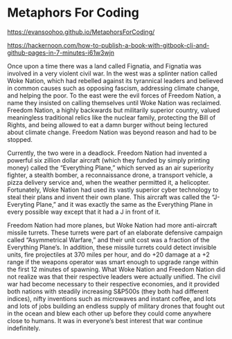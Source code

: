 # Metaphors For Coding

https://evansoohoo.github.io/MetaphorsForCoding/

https://hackernoon.com/how-to-publish-a-book-with-gitbook-cli-and-github-pages-in-7-minutes-i61w3wjn

Once upon a time there was a land called Fignatia, and Fignatia was involved in a very violent civil war.  In the west was a splinter nation called Woke Nation, which had rebelled against its tyrannical leaders and believed in common causes such as opposing fascism, addressing climate change, and helping the poor.  To the east were the evil forces of Freedom Nation, a name they insisted on calling themselves until Woke Nation was reclaimed.  Freedom Nation, a highly backwards but militarily superior country, valued meaningless traditional relics like the nuclear family, protecting the Bill of Rights, and being allowed to eat a damn burger without being lectured about climate change.  Freedom Nation was beyond reason and had to be stopped.

Currently, the two were in a deadlock.  Freedom Nation had invented a powerful six zillion dollar aircraft (which they funded by simply printing money) called the “Everything Plane,” which served as an air superiority fighter, a stealth bomber, a reconnaissance drone, a transport vehicle, a pizza delivery service and, when the weather permitted it, a helicopter.  Fortunately, Woke Nation had used its vastly superior cyber technology to steal their plans and invent their own plane.  This aircraft was called the “J-Everyting Plane,” and it was exactly the same as the Everything Plane in every possible way except that it had a J in front of it.

Freedom Nation had more planes, but Woke Nation had more anti-aircraft missile turrets.  These turrets were part of an elaborate defensive campaign called “Asymmetrical Warfare,” and their unit cost was a fraction of the Everything Plane’s.  In addition, these missile turrets could detect invisible units, fire projectiles at 370 miles per hour, and do +20 damage at a +2 range if the weapons operator was smart enough to upgrade range within the first 12 minutes of spawning.
What Woke Nation and Freedom Nation did not realize was that their respective leaders were actually unified.  The civil war had become necessary to their respective economies, and it provided both nations with steadily increasing S&P500s (they both had different indices), nifty inventions such as microwaves and instant coffee, and lots and lots of jobs building an endless supply of military drones that fought out in the ocean and blew each other up before they could come anywhere close to humans.  It was in everyone’s best interest that war continue indefinitely.


